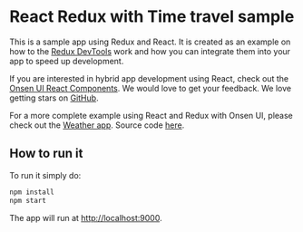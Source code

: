 # React Redux with Time travel sample

This is a sample app using Redux and React. It is created as an example on how to the [Redux DevTools](https://github.com/gaearon/redux-devtools) work and how you can integrate them into your app to speed up development.

If you are interested in hybrid app development using React, check out the [Onsen UI React Components](https://onsen.io/v2/react.html). We would love to get your feedback. We love getting stars on [GitHub](https://github.com/OnsenUI/OnsenUI).

For a more complete example using React and Redux with Onsen UI, please check out the [Weather app](http://argelius.github.io/react-onsenui-redux-weather/demo.html). Source code [here](https://github.com/argelius/react-onsenui-redux-weather).

## How to run it

To run it simply do:

```bash
npm install
npm start
```

The app will run at [http://localhost:9000](http://localhost:9000).
